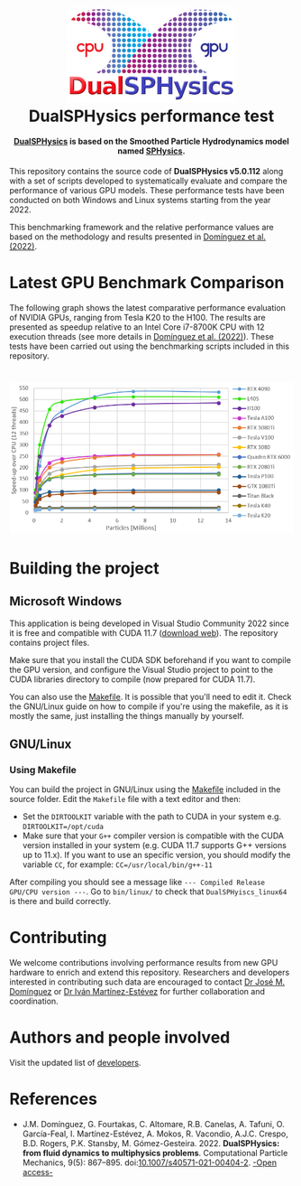 <h1 align="center">
  <br>
  <a href="http://dual.sphysics.org/"><img src="logo_dualsphysics.png" alt="DualSPHysics" width="300"></a>
  <br>
  DualSPHysics performance test
  <br>
</h1>

<h4 align="center"><a href="http://www.dual.sphysics.org" target="_blank">DualSPHysics</a> is based on the Smoothed Particle Hydrodynamics model named <a href="http://www.sphysics.org" target="_blank">SPHysics</a>.</h4>

This repository contains the source code of **DualSPHysics v5.0.112** along with a set of scripts developed to systematically evaluate and compare the performance of various GPU models. These performance tests have been conducted on both Windows and Linux systems starting from the year 2022.

This benchmarking framework and the relative performance values are based on the methodology and results presented in <a href="https://rdcu.be/chIPC" target="_blank">Domínguez et al. (2022)</a>.

# Latest GPU Benchmark Comparison

The following graph shows the latest comparative performance evaluation of NVIDIA GPUs, ranging from Tesla K20 to the H100. The results are presented as speedup relative to an Intel Core i7-8700K CPU with 12 execution threads (see more details in <a href="https://rdcu.be/chIPC" target="_blank">Domínguez et al. (2022)</a>).
These tests have been carried out using the benchmarking scripts included in this repository.
<h1 align="center">
  <img src="DS_performance_GPUs_250404.png" alt="Performance results" width="600">
</h1>

# Building the project

## Microsoft Windows

This application is being developed in Visual Studio Community 2022 since it is free and compatible with CUDA 11.7 (<a href="https://www.visualstudio.com/vs/older-downloads/" target="_blank">download web</a>). The repository contains project files.

Make sure that you install the CUDA SDK beforehand if you want to compile the GPU version, and configure the Visual Studio project to point to the CUDA libraries directory to compile (now prepared for CUDA 11.7).

You can also use the [Makefile](src/source/Makefile). It is possible that you'll need to edit it. Check the GNU/Linux guide on how to compile if you're using the makefile, as it is mostly the same, just installing the things manually by yourself.

## GNU/Linux

### Using Makefile

You can build the project in GNU/Linux using the [Makefile](src/source/Makefile) included in the source folder.
Edit the `Makefile` file with a text editor and then:
   * Set the `DIRTOOLKIT` variable with the path to CUDA in your system e.g. `DIRTOOLKIT=/opt/cuda`
   * Make sure that your `G++` compiler version is compatible with the CUDA version installed in your system (e.g. CUDA 11.7 supports G++ versions up to 11.x). If you want to use an specific version, you should modify the variable `CC`, for example: `CC=/usr/local/bin/g++-11`

After compiling you should see a message like `--- Compiled Release GPU/CPU version ---`. Go to `bin/linux/` to check that `DualSPHyiscs_linux64` is there and build correctly.

# Contributing

We welcome contributions involving performance results from new GPU hardware to enrich and extend this repository. Researchers and developers interested in contributing such data are encouraged to contact [Dr José M. Domínguez](mailto:jmdalonso@gmail.com) or  [Dr Iván Martínez-Estévez](mailto:ivan.martinez.estevez@uvigo.es) for further collaboration and coordination.

# Authors and people involved

Visit the updated list of [developers](https://dual.sphysics.org/developers/).

# References

- J.M. Domínguez, G. Fourtakas, C. Altomare, R.B. Canelas, A. Tafuni, O. García-Feal, I. Martínez-Estévez, A. Mokos, R. Vacondio, A.J.C. Crespo, B.D. Rogers, P.K. Stansby, M. Gómez-Gesteira. 2022. **DualSPHysics: from fluid dynamics to multiphysics problems**. Computational Particle Mechanics, 9(5): 867–895. doi:<a href="https://doi.org/10.1007/s40571-021-00404-2" target="_blank">10.1007/s40571-021-00404-2</a>. <a href="https://rdcu.be/chIPC" target="_blank">-Open access-</a>
